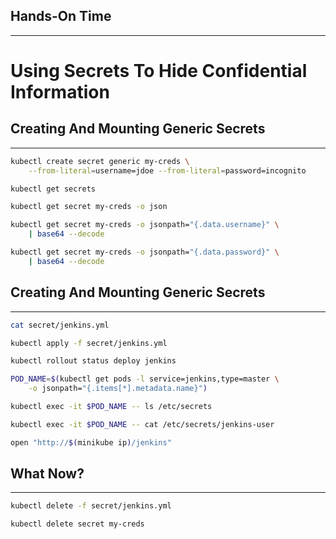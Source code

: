 ## Hands-On Time

---

# Using Secrets To Hide Confidential Information


## Creating And Mounting Generic Secrets

---

```bash
kubectl create secret generic my-creds \
    --from-literal=username=jdoe --from-literal=password=incognito

kubectl get secrets

kubectl get secret my-creds -o json

kubectl get secret my-creds -o jsonpath="{.data.username}" \
    | base64 --decode

kubectl get secret my-creds -o jsonpath="{.data.password}" \
    | base64 --decode
```


## Creating And Mounting Generic Secrets

---

```bash
cat secret/jenkins.yml

kubectl apply -f secret/jenkins.yml

kubectl rollout status deploy jenkins

POD_NAME=$(kubectl get pods -l service=jenkins,type=master \
    -o jsonpath="{.items[*].metadata.name}")

kubectl exec -it $POD_NAME -- ls /etc/secrets

kubectl exec -it $POD_NAME -- cat /etc/secrets/jenkins-user

open "http://$(minikube ip)/jenkins"
```


<!-- .slide: data-background="img/secret-components.png" data-background-size="contain" -->


## What Now?

---

```bash
kubectl delete -f secret/jenkins.yml

kubectl delete secret my-creds
```
